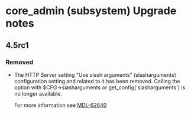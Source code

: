 # core_admin (subsystem) Upgrade notes

## 4.5rc1

### Removed

- The HTTP Server setting "Use slash arguments" (slasharguments) configuration setting and related to it has been removed. Calling the option with $CFG->slasharguments or get_config('slasharguments') is no longer available.

  For more information see [MDL-62640](https://tracker.agpu.org/browse/MDL-62640)
